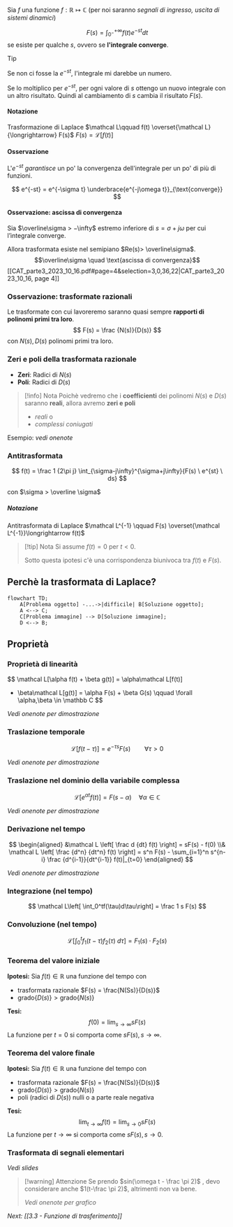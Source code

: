 Sia $f$ una funzione $f: \mathbb R \longmapsto \mathbb C$  (per noi saranno *segnali di ingresso, uscita di sistemi dinamici*)

$$
F(s) = \int_{0^-}^{+\infty}{f(t) e^{-st} dt}
$$
se esiste per qualche $s$, ovvero se **l'integrale converge**.

> [!tip]
> Se non ci fosse la $e^{-st}$, l'integrale mi darebbe un numero.
>
> Se lo moltiplico per $e^{-st}$, per ogni valore di $s$ ottengo un nuovo integrale con un altro risultato. Quindi al cambiamento di $s$ cambia il risultato $F(s)$.

#### Notazione
Trasformazione di Laplace $\mathcal L\qquad f(t) \overset{\mathcal L}{\longrightarrow} F(s)$
$F(s) = \mathcal L[f(t)]$

#### Osservazione
L'$e^{-st}$ *garantisce* un po' la convergenza dell'integrale per un po' di più di funzioni.

$$
e^{-st} = e^{-\sigma t} \underbrace{e^{-j\omega t}}_{\text{converge}}
$$
#### Osservazione: ascissa di convergenza
Sia $\overline\sigma > −\infty$ estremo inferiore di $s = \sigma + j\omega$ per cui l’integrale converge.

Allora trasformata esiste nel semipiano $Re(s)> \overline\sigma$.
$$\overline\sigma \quad \text{ascissa di convergenza}$$
[[CAT_parte3_2023_10_16.pdf#page=4&selection=3,0,36,22|CAT_parte3_2023_10_16, page 4]]

### Osservazione: trasformate razionali

Le trasformate con cui lavoreremo saranno quasi sempre **rapporti di polinomi primi tra loro**.
$$
F(s) = \frac {N(s)}{D(s)}
$$
con $N(s), D(s)$ polinomi primi tra loro.

### Zeri e poli della trasformata razionale
- **Zeri**: Radici di $N(s)$
- **Poli**: Radici di $D(s)$

>[!info] Nota
>Poichè vedremo che i **coefficienti** dei polinomi $N(s)$ e $D(s)$ saranno **reali**, allora avremo **zeri e poli**
>- *reali* o
>- *complessi coniugati*

Esempio: *vedi onenote*

### Antitrasformata
$$
f(t) = \frac 1 {2\pi j} \int_{\sigma-j\infty}^{\sigma+j\infty}{F(s) \ e^{st} \ ds}
$$

con $\sigma > \overline \sigma$

##### Notazione
Antitrasformata di Laplace $\mathcal L^{-1} \qquad F(s) \overset{\mathcal L^{-1}}\longrightarrow f(t)$

> [!tip] Nota
> Si assume $f(t) = 0$ per $t < 0$.
>
> Sotto questa ipotesi c'è una corrispondenza biunivoca tra $f(t)$ e $F(s)$.

## Perchè la trasformata di Laplace?

```mermaid
flowchart TD;
	A[Problema oggetto] -...->|difficile| B[Soluzione oggetto];
	A <--> C;
	C[Problema immagine] --> D[Soluzione immagine];
	D <--> B;
```

## Proprietà
### Proprietà di linearità

$$
\mathcal L[\alpha f(t) + \beta g(t)] = \alpha\mathcal L[f(t)]
+ \beta\mathcal L[g(t)] = \alpha F(s) + \beta G(s) \qquad \forall \alpha,\beta \in \mathbb C
$$

*Vedi onenote per dimostrazione*

### Traslazione temporale

$$
\mathcal L[f(t-\tau)] = e^{-\tau s} F(s) \qquad \forall \tau > 0
$$

*Vedi onenote per dimostrazione*
### Traslazione nel dominio della variabile complessa

$$
\mathcal L[e^{\alpha t} f(t)] = F(s-\alpha) \quad \forall \alpha \in \mathbb C
$$

*Vedi onenote per dimostrazione*

### Derivazione nel tempo

$$
\begin{aligned}
&\mathcal L \left[ \frac d {dt} f(t) \right] = sF(s) - f(0) \\&
\mathcal L \left[ \frac {d^n} {dt^n} f(t) \right] = s^n F(s) - \sum_{i=1}^n s^{n-i} \frac {d^{i-1}}{dt^{i-1}} f(t)|_{t=0}
\end{aligned}
$$

*Vedi onenote per dimostrazione*
### Integrazione (nel tempo)
$$
\mathcal L\left[ \int_0^tf(\tau)d\tau\right] = \frac 1 s F(s)
$$
### Convoluzione (nel tempo)

$$
\mathcal L \left[ \int_0^t f_1(t-\tau)f_2(\tau) \ d\tau \right] = F_1(s) \cdot F_2(s)
$$

### Teorema del valore iniziale
**Ipotesi:**
Sia $f(t) \in \mathbb R$  una funzione del tempo con
- trasformata razionale $F(s) = \frac{N(Ss)}{D(s)}$
- $\text{grado}\{D(s)\} > \text{grado}\{N(s)\}$

**Tesi:**
$$
f(0) = \lim_{s \to \infty}sF(s)
$$
La funzione per $t = 0$ si comporta come $sF(s), s \to \infty$.


### Teorema del valore finale
**Ipotesi:**
Sia $f(t) \in \mathbb R$ una funzione del tempo con
- trasformata razionale $F(s) = \frac{N(Ss)}{D(s)}$
- $\text{grado}\{D(s)\} > \text{grado}\{N(s)\}$
- poli (radici di $D(s)$) nulli o a parte reale negativa

**Tesi:**
$$
\lim_{t\to \infty}f(t) = \lim_{s\to 0} sF(s)
$$
La funzione per $t \to \infty$ si comporta come $sF(s), s \to 0$.

### Trasformata di segnali elementari

*Vedi slides*


> [!warning] Attenzione
> Se prendo $sin(\omega t - \frac \pi 2)$ , devo considerare anche $1(t-\frac \pi 2)$, altrimenti non va bene.
>
> *Vedi onenote per grafico*

*Next: [[3.3 - Funzione di trasferimento]]*
